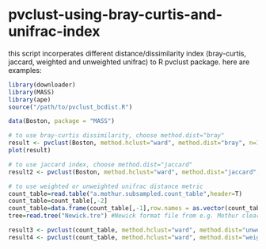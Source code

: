 # pvclust-using-bray-curtis-and-unifrac-index
this script incorperates different distance/dissimilarity index (bray-curtis, jaccard, weighted and unweighted unifrac) to R pvclust package.
here are examples:

```R
library(downloader)
library(MASS)
library(ape)
source("/path/to/pvclust_bcdist.R")

data(Boston, package = "MASS")

# to use bray-curtis dissimilarity, choose method.dist="bray"
result <- pvclust(Boston, method.hclust="ward", method.dist="bray", n=100)
plot(result)

# to use jaccard index, choose method.dist="jaccard"
result2 <- pvclust(Boston, method.hclust="ward", method.dist="jaccard", n=100)

# to use weighted or unweighted unifrac distance metric
count_table=read.table("a.mothur.subsampled.count_table",header=T)
count_table=count_table[,-2]
count_table=data.frame(count_table[,-1],row.names = as.vector(count_table[,1]))
tree=read.tree("Newick.tre") #Newick format file from e.g. Mothur clearcut() function, it has to be named as 'tree'

result3 <- pvclust(count_table, method.hclust="ward", method.dist="unweighted", n=100)
result4 <- pvclust(count_table, method.hclust="ward", method.dist="weighted", n=100)
```
